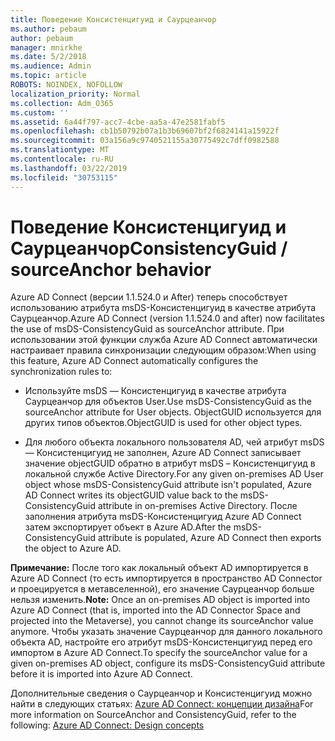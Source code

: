 ```yaml
---
title: Поведение Консистенцигуид и Саурцеанчор
ms.author: pebaum
author: pebaum
manager: mnirkhe
ms.date: 5/2/2018
ms.audience: Admin
ms.topic: article
ROBOTS: NOINDEX, NOFOLLOW
localization_priority: Normal
ms.collection: Adm_O365
ms.custom: ''
ms.assetid: 6a44f797-acc7-4cbe-aa5a-47e2581fabf5
ms.openlocfilehash: cb1b50792b07a1b3b69607bf2f6824141a15922f
ms.sourcegitcommit: 03a156a9c9740521155a30775492c7dff0982588
ms.translationtype: MT
ms.contentlocale: ru-RU
ms.lasthandoff: 03/22/2019
ms.locfileid: "30753115"
---
```

# <a name="consistencyguid--sourceanchor-behavior"></a><span data-ttu-id="fe255-102">Поведение Консистенцигуид и Саурцеанчор</span><span class="sxs-lookup"><span data-stu-id="fe255-102">ConsistencyGuid / sourceAnchor behavior</span></span>

<span data-ttu-id="fe255-103">Azure AD Connect (версии 1.1.524.0 и After) теперь способствует использованию атрибута msDS-Консистенцигуид в качестве атрибута Саурцеанчор.</span><span class="sxs-lookup"><span data-stu-id="fe255-103">Azure AD Connect (version 1.1.524.0 and after) now facilitates the use of msDS-ConsistencyGuid as sourceAnchor attribute.</span></span> <span data-ttu-id="fe255-104">При использовании этой функции служба Azure AD Connect автоматически настраивает правила синхронизации следующим образом:</span><span class="sxs-lookup"><span data-stu-id="fe255-104">When using this feature, Azure AD Connect automatically configures the synchronization rules to:</span></span>
  
- <span data-ttu-id="fe255-105">Используйте msDS — Консистенцигуид в качестве атрибута Саурцеанчор для объектов User.</span><span class="sxs-lookup"><span data-stu-id="fe255-105">Use msDS-ConsistencyGuid as the sourceAnchor attribute for User objects.</span></span> <span data-ttu-id="fe255-106">ObjectGUID используется для других типов объектов.</span><span class="sxs-lookup"><span data-stu-id="fe255-106">ObjectGUID is used for other object types.</span></span>
    
- <span data-ttu-id="fe255-107">Для любого объекта локального пользователя AD, чей атрибут msDS — Консистенцигуид не заполнен, Azure AD Connect записывает значение objectGUID обратно в атрибут msDS – Консистенцигуид в локальной службе Active Directory.</span><span class="sxs-lookup"><span data-stu-id="fe255-107">For any given on-premises AD User object whose msDS-ConsistencyGuid attribute isn't populated, Azure AD Connect writes its objectGUID value back to the msDS-ConsistencyGuid attribute in on-premises Active Directory.</span></span> <span data-ttu-id="fe255-108">После заполнения атрибута msDS-Консистенцигуид Azure AD Connect затем экспортирует объект в Azure AD.</span><span class="sxs-lookup"><span data-stu-id="fe255-108">After the msDS-ConsistencyGuid attribute is populated, Azure AD Connect then exports the object to Azure AD.</span></span>
    
 <span data-ttu-id="fe255-109">**Примечание:** После того как локальный объект AD импортируется в Azure AD Connect (то есть импортируется в пространство AD Connector и проецируется в метавселенной), его значение Саурцеанчор больше нельзя изменить.</span><span class="sxs-lookup"><span data-stu-id="fe255-109">**Note:** Once an on-premises AD object is imported into Azure AD Connect (that is, imported into the AD Connector Space and projected into the Metaverse), you cannot change its sourceAnchor value anymore.</span></span> <span data-ttu-id="fe255-110">Чтобы указать значение Саурцеанчор для данного локального объекта AD, настройте его атрибут msDS-Консистенцигуид перед его импортом в Azure AD Connect.</span><span class="sxs-lookup"><span data-stu-id="fe255-110">To specify the sourceAnchor value for a given on-premises AD object, configure its msDS-ConsistencyGuid attribute before it is imported into Azure AD Connect.</span></span> 
  
<span data-ttu-id="fe255-111">Дополнительные сведения о Саурцеанчор и Консистенцигуид можно найти в следующих статьях: [Azure AD Connect: концепции дизайна](https://docs.microsoft.com/azure/active-directory/connect/active-directory-aadconnect-design-concepts)</span><span class="sxs-lookup"><span data-stu-id="fe255-111">For more information on SourceAnchor and ConsistencyGuid, refer to the following: [Azure AD Connect: Design concepts](https://docs.microsoft.com/azure/active-directory/connect/active-directory-aadconnect-design-concepts)</span></span>
  

